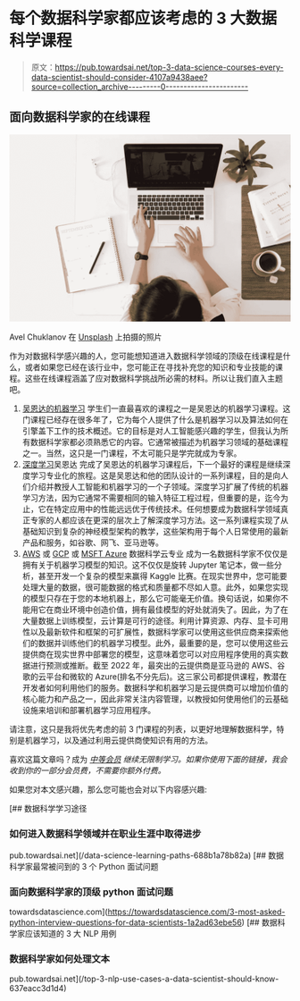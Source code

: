 # 每个数据科学家都应该考虑的 3 大数据科学课程

> 原文：<https://pub.towardsai.net/top-3-data-science-courses-every-data-scientist-should-consider-4107a9438aee?source=collection_archive---------0----------------------->

## 面向数据科学家的在线课程

![](img/f2e819d3303457da491ba3c219b6f167.png)

Avel Chuklanov 在 [Unsplash](https://unsplash.com/s/photos/courses?utm_source=unsplash&utm_medium=referral&utm_content=creditCopyText) 上拍摄的照片

作为对数据科学感兴趣的人，您可能想知道进入数据科学领域的顶级在线课程是什么，或者如果您已经在该行业中，您可能正在寻找补充您的知识和专业技能的课程。这些在线课程涵盖了应对数据科学挑战所必需的材料。所以让我们直入主题吧。

1.  [吴恩达的机器学习](https://www.coursera.org/learn/machine-learning?)
    学生们一直最喜欢的课程之一是吴恩达的机器学习课程。这门课程已经存在很多年了，它为每个人提供了什么是机器学习以及算法如何在引擎盖下工作的技术概述。它的目标是对人工智能感兴趣的学生，但我认为所有数据科学家都必须熟悉它的内容。它通常被描述为机器学习领域的基础课程之一。当然，这只是一门课程，不太可能只是学完就成为专家。
2.  [深度学习](https://www.coursera.org/specializations/deep-learning)吴恩达
    完成了吴恩达的机器学习课程后，下一个最好的课程是继续深度学习专业化的旅程。这是吴恩达和他的团队设计的一系列课程，目的是向人们介绍并教授人工智能和机器学习的一个子领域。深度学习扩展了传统的机器学习方法，因为它通常不需要相同的输入特征工程过程，但重要的是，迄今为止，它在特定应用中的性能远远优于传统技术。任何想要成为数据科学领域真正专家的人都应该在更深的层次上了解深度学习方法。这一系列课程实现了从基础知识到复杂的神经模型架构的教学，这些架构用于每个人日常使用的最新产品和服务，如谷歌、网飞、亚马逊等。
3.  [AWS](https://explore.skillbuilder.aws/learn/public/learning_plan/view/28/machine-learning-learning-plan) 或 [GCP](https://cloud.google.com/training/machinelearning-ai/#data-scientist-learning-path) 或 [MSFT Azure](https://docs.microsoft.com/en-us/learn/certifications/azure-data-scientist) 数据科学云专业
    成为一名数据科学家不仅仅是拥有关于机器学习模型的知识。这不仅仅是旋转 Jupyter 笔记本，做一些分析，甚至开发一个复杂的模型来赢得 Kaggle 比赛。在现实世界中，您可能要处理大量的数据，很可能数据的格式和质量都不尽如人意。此外，如果您实现的模型只存在于您的本地机器上，那么它可能毫无价值。换句话说，如果你不能用它在商业环境中创造价值，拥有最佳模型的好处就消失了。因此，为了在大量数据上训练模型，云计算是可行的途径。利用计算资源、内存、显卡可用性以及最新软件和框架的可扩展性，数据科学家可以使用这些供应商来探索他们的数据并训练他们的机器学习模型。此外，最重要的是，您可以使用这些云提供商在现实世界中部署您的模型，这意味着您可以对应用程序使用的真实数据进行预测或推断。截至 2022 年，最突出的云提供商是亚马逊的 AWS、谷歌的云平台和微软的 Azure(排名不分先后)。这三家公司都提供课程，教潜在开发者如何利用他们的服务。数据科学和机器学习是云提供商可以增加价值的核心能力和产品之一，因此非常关注内容管理，以教授如何使用他们的云基础设施来培训和部署机器学习应用程序。

请注意，这只是我将优先考虑的前 3 门课程的列表，以更好地理解数据科学，特别是机器学习，以及通过利用云提供商使知识有用的方法。

喜欢这篇文章吗？成为 [*中等会员*](https://azenresearchlabs.medium.com/membership) *继续无限制学习。如果你使用下面的链接，我会收到你的一部分会员费，不需要你额外付费。*

如果您对本文感兴趣，那么您可能也会对以下内容感兴趣:

[](/data-science-learning-paths-688b1a78b82a) [## 数据科学学习途径

### 如何进入数据科学领域并在职业生涯中取得进步

pub.towardsai.net](/data-science-learning-paths-688b1a78b82a) [](https://towardsdatascience.com/3-most-asked-python-interview-questions-for-data-scientists-1a2ad63ebe56) [## 数据科学家最常被问到的 3 个 Python 面试问题

### 面向数据科学家的顶级 python 面试问题

towardsdatascience.com](https://towardsdatascience.com/3-most-asked-python-interview-questions-for-data-scientists-1a2ad63ebe56) [](/top-3-nlp-use-cases-a-data-scientist-should-know-637eacc3d1d4) [## 数据科学家应该知道的 3 大 NLP 用例

### 数据科学家如何处理文本

pub.towardsai.net](/top-3-nlp-use-cases-a-data-scientist-should-know-637eacc3d1d4)